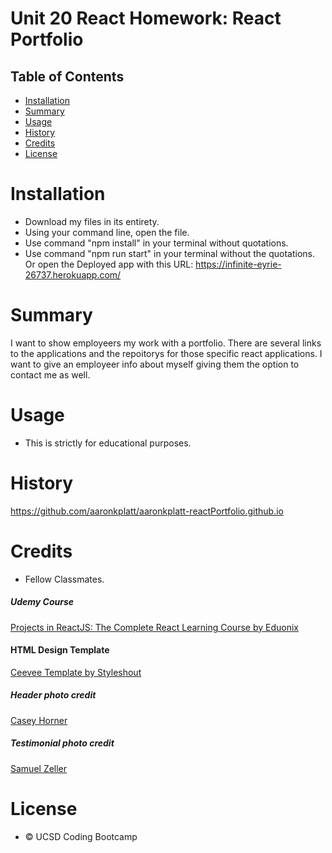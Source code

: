 # Unit 20 React Homework: React Portfolio

## Table of Contents

* [Installation](#installation)
* [Summary](#summary)
* [Usage](#usage)
* [History](#history)
* [Credits](#credits)
* [License](#license)


# Installation

* Download my files in its entirety.
* Using your command line, open the file.
* Use command "npm install" in your terminal without quotations.
* Use command "npm run start" in your terminal without the quotations.
Or open the Deployed app with this URL: https://infinite-eyrie-26737.herokuapp.com/

# Summary

I want to show employeers my work with a portfolio. There are several links to the applications and the repoitorys for those specific react applications. I want to give an employeer info about myself giving them the option to contact me as well.

# Usage

* This is strictly for educational purposes.

# History

https://github.com/aaronkplatt/aaronkplatt-reactPortfolio.github.io


# Credits
* Fellow Classmates.
##### Udemy Course
<a href="https://www.udemy.com/projects-in-reactjs-the-complete-react-learning-course/learn/v4/overview">Projects in ReactJS: The Complete React Learning Course by Eduonix</a>

#### HTML Design Template
<a href="https://www.styleshout.com/free-templates/ceevee/">Ceevee Template by Styleshout</a>

##### Header photo credit
<a href="https://unsplash.com/@mischievous_penguins?utm_medium=referral&amp;utm_campaign=photographer-credit&amp;utm_content=creditBadge">Casey Horner</a>

##### Testimonial photo credit
<a href="https://unsplash.com/@samuelzeller?utm_medium=referral&amp;utm_campaign=photographer-credit&amp;utm_content=creditBadge">Samuel Zeller</a>


# License
 
* © UCSD Coding Bootcamp
